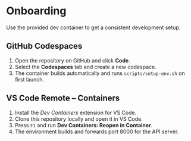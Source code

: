 # Onboarding

Use the provided dev container to get a consistent development setup.

## GitHub Codespaces
1. Open the repository on GitHub and click **Code**.
2. Select the **Codespaces** tab and create a new codespace.
3. The container builds automatically and runs `scripts/setup-env.sh` on first launch.

## VS Code Remote – Containers
1. Install the *Dev Containers* extension for VS Code.
2. Clone this repository locally and open it in VS Code.
3. Press `F1` and run **Dev Containers: Reopen in Container**.
4. The environment builds and forwards port 8000 for the API server.
